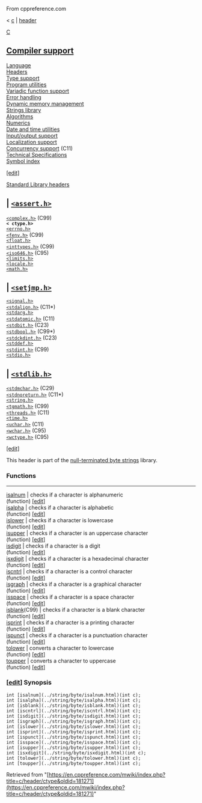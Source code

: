 From cppreference.com

< [c](../../c.html "c")‎ | [header](../header.html "c/header")

[ C](../../c.html "c")

[Compiler support](../compiler_support.html "c/compiler support")  
---  
[Language](../language.html "c/language")  
[Headers](../header.html "c/header")  
[Type support](../types.html "c/types")  
[Program utilities](../program.html "c/program")  
[Variadic function support](../variadic.html "c/variadic")  
[Error handling](../error.html "c/error")  
[Dynamic memory management](../memory.html "c/memory")  
[Strings library](../string.html "c/string")  
[Algorithms](../algorithm.html "c/algorithm")  
[Numerics](../numeric.html "c/numeric")  
[Date and time utilities](../chrono.html "c/chrono")  
[Input/output support](../io.html "c/io")  
[Localization support](../locale.html "c/locale")  
[Concurrency support](../thread.html "c/thread") (C11)  
[Technical Specifications](../experimental.html "c/experimental")  
[Symbol index](../index.html "c/symbol index")  
  
[[edit]](https://en.cppreference.com/mwiki/index.php?title=Template:c/navbar_content&action=edit)

[ Standard Library headers ](../header.html "c/header")

| [`<assert.h>`](assert.html "c/header/assert")  
---  
[`<complex.h>`](complex.html "c/header/complex") (C99)  
**`< ctype.h>`**  
[`<errno.h>`](errno.html "c/header/errno")  
[`<fenv.h>`](fenv.html "c/header/fenv") (C99)  
[`<float.h>`](float.html "c/header/float")  
[`<inttypes.h>`](inttypes.html "c/header/inttypes") (C99)` `  
[`<iso646.h>`](iso646.html "c/header/iso646") (C95)  
[`<limits.h>`](limits.html "c/header/limits")  
[`<locale.h>`](locale.html "c/header/locale")  
[`<math.h>`](math.html "c/header/math")  
  
| [`<setjmp.h>`](setjmp.html "c/header/setjmp")  
---  
[`<signal.h>`](signal.html "c/header/signal")  
[`<stdalign.h>`](stdalign.html "c/header/stdalign") (C11*)  
[`<stdarg.h>`](stdarg.html "c/header/stdarg")  
[`<stdatomic.h>`](stdatomic.html "c/header/stdatomic") (C11)` `  
[`<stdbit.h>`](stdbit.html "c/header/stdbit") (C23)  
[`<stdbool.h>`](stdbool.html "c/header/stdbool") (C99*)  
[`<stdckdint.h>`](stdckdint.html "c/header/stdckdint") (C23)  
[`<stddef.h>`](stddef.html "c/header/stddef")  
[`<stdint.h>`](stdint.html "c/header/stdint") (C99)  
[`<stdio.h>`](stdio.html "c/header/stdio")  
  
| [`<stdlib.h>`](stdlib.html "c/header/stdlib")  
---  
[`<stdmchar.h>`](stdmchar.html "c/header/stdmchar") (C29)  
[`<stdnoreturn.h>`](stdnoreturn.html "c/header/stdnoreturn") (C11*)  
[`<string.h>`](string.html "c/header/string")  
[`<tgmath.h>`](tgmath.html "c/header/tgmath") (C99)  
[`<threads.h>`](threads.html "c/header/threads") (C11)  
[`<time.h>`](time.html "c/header/time")  
[`<uchar.h>`](uchar.html "c/header/uchar") (C11)  
[`<wchar.h>`](wchar.html "c/header/wchar") (C95)  
[`<wctype.h>`](wctype.html "c/header/wctype") (C95)  
  
  
  
[[edit]](https://en.cppreference.com/mwiki/index.php?title=Template:c/header/navbar_content&action=edit)

This header is part of the [null-terminated byte strings](../string/byte.html "c/string/byte") library. 

###  Functions  
  
---  
[ isalnum](../string/byte/isalnum.html "c/string/byte/isalnum") |  checks if a character is alphanumeric   
(function) [[edit]](https://en.cppreference.com/mwiki/index.php?title=Template:c/string/byte/dsc_isalnum&action=edit)  
[ isalpha](../string/byte/isalpha.html "c/string/byte/isalpha") |  checks if a character is alphabetic   
(function) [[edit]](https://en.cppreference.com/mwiki/index.php?title=Template:c/string/byte/dsc_isalpha&action=edit)  
[ islower](../string/byte/islower.html "c/string/byte/islower") |  checks if a character is lowercase   
(function) [[edit]](https://en.cppreference.com/mwiki/index.php?title=Template:c/string/byte/dsc_islower&action=edit)  
[ isupper](../string/byte/isupper.html "c/string/byte/isupper") |  checks if a character is an uppercase character   
(function) [[edit]](https://en.cppreference.com/mwiki/index.php?title=Template:c/string/byte/dsc_isupper&action=edit)  
[ isdigit](../string/byte/isdigit.html "c/string/byte/isdigit") |  checks if a character is a digit   
(function) [[edit]](https://en.cppreference.com/mwiki/index.php?title=Template:c/string/byte/dsc_isdigit&action=edit)  
[ isxdigit](../string/byte/isxdigit.html "c/string/byte/isxdigit") |  checks if a character is a hexadecimal character   
(function) [[edit]](https://en.cppreference.com/mwiki/index.php?title=Template:c/string/byte/dsc_isxdigit&action=edit)  
[ iscntrl](../string/byte/iscntrl.html "c/string/byte/iscntrl") |  checks if a character is a control character   
(function) [[edit]](https://en.cppreference.com/mwiki/index.php?title=Template:c/string/byte/dsc_iscntrl&action=edit)  
[ isgraph](../string/byte/isgraph.html "c/string/byte/isgraph") |  checks if a character is a graphical character   
(function) [[edit]](https://en.cppreference.com/mwiki/index.php?title=Template:c/string/byte/dsc_isgraph&action=edit)  
[ isspace](../string/byte/isspace.html "c/string/byte/isspace") |  checks if a character is a space character   
(function) [[edit]](https://en.cppreference.com/mwiki/index.php?title=Template:c/string/byte/dsc_isspace&action=edit)  
[ isblank](../string/byte/isblank.html "c/string/byte/isblank")(C99) |  checks if a character is a blank character   
(function) [[edit]](https://en.cppreference.com/mwiki/index.php?title=Template:c/string/byte/dsc_isblank&action=edit)  
[ isprint](../string/byte/isprint.html "c/string/byte/isprint") |  checks if a character is a printing character   
(function) [[edit]](https://en.cppreference.com/mwiki/index.php?title=Template:c/string/byte/dsc_isprint&action=edit)  
[ ispunct](../string/byte/ispunct.html "c/string/byte/ispunct") |  checks if a character is a punctuation character   
(function) [[edit]](https://en.cppreference.com/mwiki/index.php?title=Template:c/string/byte/dsc_ispunct&action=edit)  
[ tolower](../string/byte/tolower.html "c/string/byte/tolower") |  converts a character to lowercase   
(function) [[edit]](https://en.cppreference.com/mwiki/index.php?title=Template:c/string/byte/dsc_tolower&action=edit)  
[ toupper](../string/byte/toupper.html "c/string/byte/toupper") |  converts a character to uppercase   
(function) [[edit]](https://en.cppreference.com/mwiki/index.php?title=Template:c/string/byte/dsc_toupper&action=edit)  
  
### [[edit](https://en.cppreference.com/mwiki/index.php?title=c/header/ctype&action=edit&section=1 "Edit section: Synopsis")] Synopsis
    
    
    int [isalnum](../string/byte/isalnum.html)(int c);
    int [isalpha](../string/byte/isalpha.html)(int c);
    int [isblank](../string/byte/isblank.html)(int c);
    int [iscntrl](../string/byte/iscntrl.html)(int c);
    int [isdigit](../string/byte/isdigit.html)(int c);
    int [isgraph](../string/byte/isgraph.html)(int c);
    int [islower](../string/byte/islower.html)(int c);
    int [isprint](../string/byte/isprint.html)(int c);
    int [ispunct](../string/byte/ispunct.html)(int c);
    int [isspace](../string/byte/isspace.html)(int c);
    int [isupper](../string/byte/isupper.html)(int c);
    int [isxdigit](../string/byte/isxdigit.html)(int c);
    int [tolower](../string/byte/tolower.html)(int c);
    int [toupper](../string/byte/toupper.html)(int c);

Retrieved from "[https://en.cppreference.com/mwiki/index.php?title=c/header/ctype&oldid=181271](https://en.cppreference.com/mwiki/index.php?title=c/header/ctype&oldid=181271)" 
